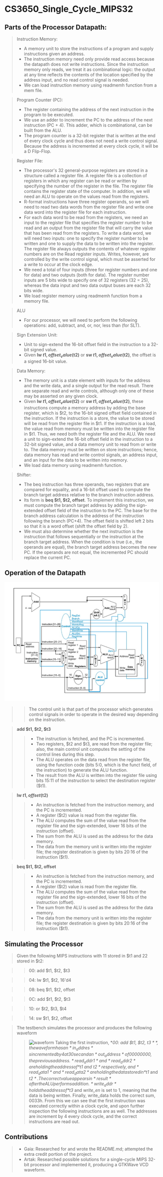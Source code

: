 # CS3650_Single_Cycle_MIPS32

## Parts of the Processor Datapath: 
> Instruction Memory: 
> - A memory unit to store the instructions of a program and supply instructions given an address.
> - The instruction memory need only provide read access because the datapath does not write instructions. Since the instruction memory only reads, we treat it as combinational logic: the output at any time reflects the contents of the location specified by the address input, and no read control signal is needed.
> - We can load instruction memory using readmemh function from a mem file.

> Program Counter (PC):
> - The register containing the address of the next instruction in the program to be executed.
> - We use an adder to increment the PC to the address of the next instruction (PC + 4). This adder, which is combinational, can be built from the ALU.
> - The program counter is a 32-bit register that is written at the end of every clock cycle and thus does not need a write control signal. Because the address is incremented at every clock cycle, it will be a D Flip-Flop.

> Register File:
> - The processor's 32 general-purpose registers are stored in a structure called a register file. A register file is a collection of registers in which any register can be read or written by specifying the number of the register in the file. The register file contains the register state of the computer. In addition, we will need an ALU to operate on the values read from the registers.
> - R-format instructions have three register operands, so we will need to read two data words from the register file and write one data word into the register file for each instruction.
> - For each data word to be read from the registers, we need an input to the register file that specifies the register number to be read and an output from the register file that will carry the value that has been read from the registers. To write a data word, we will need two inputs: one to specify the register number to be written and one to supply the data to be written into the register. The register file always outputs the contents of whatever register numbers are on the Read register inputs. Writes, however, are controlled by the write control signal, which must be asserted for a write to occur at the clock edge.
> - We need a total of four inputs (three for register numbers and one for data) and two outputs (both for data). The register number inputs are 5 bits wide to specify one of 32 registers (32 = 25), whereas the data input and two data output buses are each 32 bits wide.
> - We load register memory using readmemh function from a memory file.

> ALU
> - For our processor, we will need to perform the following operations: add, subtract, and, or, nor, less than (for SLT).

> Sign Extension Unit:
> - Unit to sign-extend the 16-bit offset field in the instruction to a 32-bit signed value.
> - Given **lw $t1, offset_value($t2)** or **sw $t1, offset_value($t2)**, the offset is a signed 16-bit value.

> Data Memory:
> - The memory unit is a state element with inputs for the address and the write data, and a single output for the read result. There are separate read and write controls, although only one of these may be asserted on any given clock.
> - Given **lw $t1, offset_value($t2)** or **sw $t1, offset_value($t2)**, these instructions compute a memory address by adding the base register, which is $t2, to the 16-bit signed offset field contained in the instruction. If the instruction is a store, the value to be stored will be read from the register file in $t1. If the instruction is a load, the value read from memory must be written into the register file in $t1. Thus, we need both the register file and the ALU. We need a unit to sign-extend the 16-bit offset field in the instruction to a 32-bit signed value, and a data memory unit to read from or write to. The data memory must be written on store instructions; hence, data memory has read and write control signals, an address input, and an input for the data to be written into memory.
> - We load data memory using readmemh function.

> Shifter:
> - The beq instruction has three operands, two registers that are compared for equality, and a 16-bit offset used to compute the branch target address relative to the branch instruction address. 
> - Its form is **beq $t1, $t2, offset**. To implement this instruction, we must compute the branch target address by adding the sign-extended offset field of the instruction to the PC. The base for the branch address calculation is the address of the instruction following the branch (PC+4).  The offset field is shifted left 2 bits so that it is a word offset (shift the offset field by 2).
> - We must also determine whether the next instruction is the instruction that follows sequentially or the instruction at the branch target address. When the condition is true (i.e., the operands are equal), the branch target address becomes the new PC. If the operands are not equal, the incremented PC should replace the current PC.


## Operation of the Datapath

![My Image](datapath_control.png)

>> The control unit is that part of the processor which generates control signals in order to operate in the desired way depending on the instruction.

> **add $t1, $t2, $t3**
>> - The instruction is fetched, and the PC is incremented.
>> - Two registers, $t2 and $t3, are read from the register file; also, the main control unit computes the setting of the control lines during this step.
>> - The ALU operates on the data read from the register file, using the function code (bits 5:0, which is the funct field, of the instruction) to generate the ALU function.
>> - The result from the ALU is written into the register file using bits 15:11 of the instruction to select the destination register ($t1).

> **lw $t1, offset($t2)**
>> - An instruction is fetched from the instruction memory, and the PC is incremented.
>> - A register ($t2) value is read from the register file.
>> - The ALU computes the sum of the value read from the register file and the sign-extended, lower 16 bits of the instruction (offset).
>> - The sum from the ALU is used as the address for the data memory.
>> - The data from the memory unit is written into the register file; the register destination is given by bits 20:16 of the instruction ($t1).

> **beq $t1, $t2, offset**
>> - An instruction is fetched from the instruction memory, and the PC is incremented.
>> - A register ($t2) value is read from the register file.
>> - The ALU computes the sum of the value read from the register file and the sign-extended, lower 16 bits of the instruction (offset).
>> - The sum from the ALU is used as the address for the data memory.
>> - The data from the memory unit is written into the register file; the register destination is given by bits 20:16 of the instruction ($t1).

## Simulating the Processor
> Given the following MIPS instructions with 11 stored in $t1 and 22 stored in $t2:

>> 00: add $t1, $t2, $t3        

>> 04: lw $t1, $t2, 16'd4

>> 08: beq $t1, $t2, offset

>> 0C: add $t1, $t2, $t3

>> 10: or $t2, $t3, $t4

>> 14: sw $t1, $t2, offset

> The testbench simulates the processor and produces the following waveform
>> ![waveform](https://user-images.githubusercontent.com/77359793/205808115-5dba27c5-846d-403c-8391-80101116cd5f.png)
> Taking the first instruction, **00: add $t1, $t2, $t3**, the waveform has an *in_addres*s incremented by 4 at 30sec and an *out_address* of 00000000, the previous address. *read_addr1* and *read_addr2* are holding the address of *$t1 and $t2* respectively, and *read_data1* and *read_data2* are holding the data stored in *$t1* and *$t2*. The correct value appears in *result* after the ALU performs addition. *write_addr* holds the address of *$t3* and *write_en* is set to 1, meaning that the data is being written. Finally, write_data holds the correct sum, 0033h. From this we can see that the first instruction was executed correctly within a clock cycle, and upon further inspection the following instructions are as well. The addresses are increment by 4 every clock cycle, and the correct instructions are read out. 


## Contributions 
> - Gaia: Researched for and wrote the README.md; attempted the extra credit portion of the project. 
> - Artak: Researched possible solutions for a single-cycle MIPS 32-bit processor and implemented it, producing a GTKWave VCD waveform.

